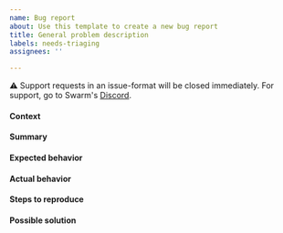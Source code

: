 ```yaml
---
name: Bug report
about: Use this template to create a new bug report
title: General problem description
labels: needs-triaging
assignees: ''

---
```


⚠️ Support requests in an issue-format will be closed immediately. For support, go to Swarm's [Discord](https://discord.gg/XGNBEKktkD).

#### Context 
<!-- Bee version / System information / Environment-->

#### Summary
<!-- Explain what happened -->

#### Expected behavior
<!-- How did you expect the application to behave -->

#### Actual behavior
<!-- How did the application behave? -->
<!-- Please help us help you:
- if the problem involves a specific file/dir, providing it might be helpful
- if the issue is related to an API behavior - please provide the exact command (curl/postman etc) used to call the API. 
- please try to always provide the node console output preferably in TRACE level
- screenshots are welcome -->

#### Steps to reproduce
<!-- Give as thorough a description as possible on how to reproduce the problem.
If you can't remember the exact actions you took please try to give an accurate
account of what happened and disclose any possible piece of information related to the problem. -->

#### Possible solution
